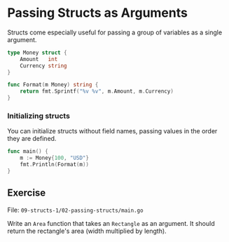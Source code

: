 # Passing Structs as Arguments

Structs come especially useful for passing a group of variables as a single argument.

```go
type Money struct {
	Amount   int
	Currency string
}

func Format(m Money) string {
	return fmt.Sprintf("%v %v", m.Amount, m.Currency)
}
```

### Initializing structs

You can initialize structs without field names, passing values in the order they are defined.

```go
func main() {
	m := Money{100, "USD"}
	fmt.Println(Format(m))
}
```

## Exercise

File: `09-structs-1/02-passing-structs/main.go`

Write an `Area` function that takes an `Rectangle` as an argument.
It should return the rectangle's area (width multiplied by length).
